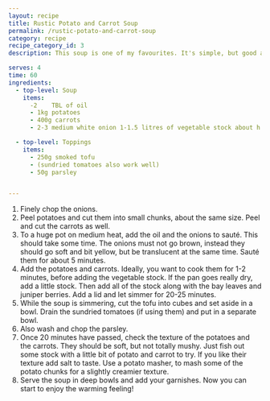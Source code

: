 ```yaml
---
layout: recipe
title: Rustic Potato and Carrot Soup
permalink: /rustic-potato-and-carrot-soup
category: recipe
recipe_category_id: 3
description: This soup is one of my favourites. It's simple, but good and reminds me of my childhood. My mum used to make it with roux (a combination of flour and butter to thicken the soup) and some sausages. No butter and sausage in this recipe, but believe you won't miss them! smoked tofu makes a great replacement for the sausages and just mash a few of the potato chunks at the end to make the soup a bit thicker. I honestly eat this at least once a week from October until January. Try it and you'll understand why... Potatoes are life!

serves: 4
time: 60
ingredients:
  - top-level: Soup
    items:
      -2	TBL of oil
      - 1kg potatoes
      - 400g carrots
      - 2-3 medium white onion 1-1.5 litres of vegetable stock about h TBL juniper berries 2-3 bay leaves

  - top-level: Toppings
    items:
      - 250g smoked tofu
      - (sundried tomatoes also work well)
      - 50g parsley


---
```

1.	Finely chop the onions.
2.	Peel potatoes and cut them into small chunks, about the same size. Peel and cut the carrots as well.
3.	To a huge pot on medium heat, add the oil and the onions to sauté. This should take some time. The onions must not go brown, instead they should go soft and bit yellow, but be translucent at the same time. Sauté them for about 5 minutes.
4.	Add the potatoes and carrots. Ideally, you want to cook them for 1-2 minutes, before adding the vegetable stock. If the pan goes really dry, add a little stock. Then add all of the stock along with the bay leaves and juniper berries. Add a lid and let simmer for 20-25 minutes.
5.	While the soup is simmering, cut the tofu into cubes and set aside in a bowl. Drain the sundried tomatoes (if using them) and put in a separate bowl.
6.	Also wash and chop the parsley.
6.	Once 20 minutes have passed, check the texture of the potatoes and the carrots. They should be soft, but not totally mushy. Just fish out some stock with a little bit of potato and carrot to try. If you like their texture add salt to taste. Use a potato masher, to mash some of the potato chunks for a slightly creamier texture.
7.	Serve the soup in deep bowls and add your garnishes. Now you can start to enjoy the warming feeling!
